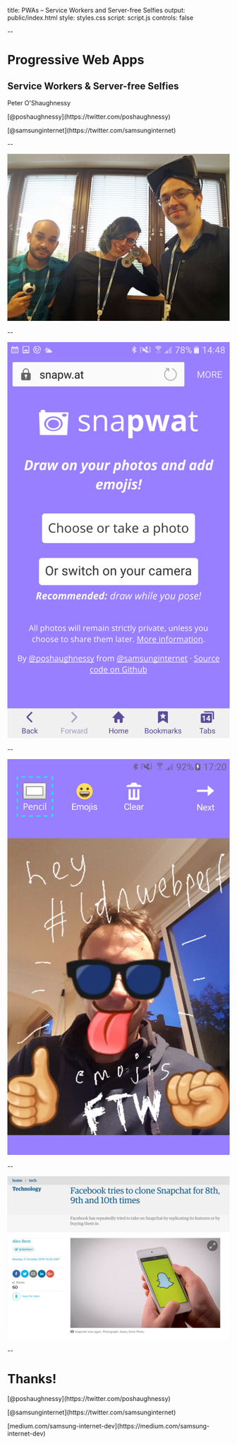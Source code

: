 title: PWAs – Service Workers and Server-free Selfies
output: public/index.html
style: styles.css
script: script.js
controls: false


--

# Progressive Web Apps

## Service Workers & Server-free Selfies

<div class="contact">
  <p>Peter O'Shaughnessy</p>
  <p>[@poshaughnessy](https://twitter.com/poshaughnessy)</p>
  <p>[@samsunginternet](https://twitter.com/samsunginternet)</p>
</div>

--

![Samsung Internet](images/samsunginternet-devrel.jpg)

--

![Snapwat](images/snapwat.png)

--

![Snapwat](images/snapwat-ldnwebperf.png)

--

![Snapchat](images/snapchat-clones.png)

--

# Thanks!

<div class="contact">
  <p>[@poshaughnessy](https://twitter.com/poshaughnessy)</p>
  <p>[@samsunginternet](https://twitter.com/samsunginternet)</p>
  <p>[medium.com/samsung-internet-dev](https://medium.com/samsung-internet-dev)</p>
</div>
